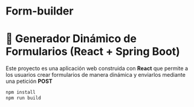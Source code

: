 # Form-builder
# 📝 Generador Dinámico de Formularios (React + Spring Boot)

Este proyecto es una aplicación web construida con **React** que permite a los usuarios crear formularios de manera dinámica y enviarlos mediante una petición **POST** 


```bash
npm install
npm run build
